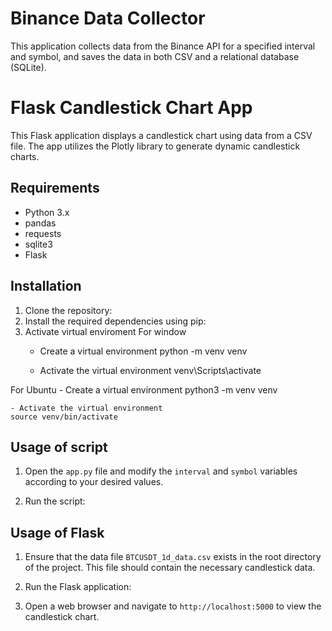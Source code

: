 # Binance Data Collector

This application collects data from the Binance API for a specified interval and symbol, and saves the data in both CSV and a relational database (SQLite).

# Flask Candlestick Chart App

This Flask application displays a candlestick chart using data from a CSV file. The app utilizes the Plotly library to generate dynamic candlestick charts.

## Requirements

- Python 3.x
- pandas
- requests
- sqlite3
- Flask

## Installation

1. Clone the repository:
2. Install the required dependencies using pip:
3. Activate virtual enviroment
For window
    - Create a virtual environment
        python -m venv venv

    - Activate the virtual environment
        venv\Scripts\activate

For Ubuntu
    - Create a virtual environment
    python3 -m venv venv

    - Activate the virtual environment
    source venv/bin/activate

## Usage of script

1. Open the `app.py` file and modify the `interval` and `symbol` variables according to your desired values.

2. Run the script:


## Usage of Flask

1. Ensure that the data file `BTCUSDT_1d_data.csv` exists in the root directory of the project. This file should contain the necessary candlestick data.

2. Run the Flask application:

3. Open a web browser and navigate to `http://localhost:5000` to view the candlestick chart.